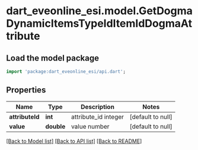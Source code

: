# dart_eveonline_esi.model.GetDogmaDynamicItemsTypeIdItemIdDogmaAttribute

## Load the model package
```dart
import 'package:dart_eveonline_esi/api.dart';
```

## Properties
Name | Type | Description | Notes
------------ | ------------- | ------------- | -------------
**attributeId** | **int** | attribute_id integer | [default to null]
**value** | **double** | value number | [default to null]

[[Back to Model list]](../README.md#documentation-for-models) [[Back to API list]](../README.md#documentation-for-api-endpoints) [[Back to README]](../README.md)


